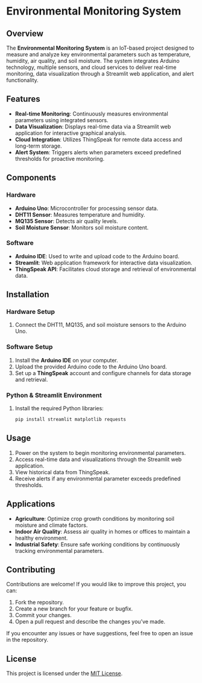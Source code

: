# Environmental Monitoring System

## Overview

The **Environmental Monitoring System** is an IoT-based project designed to measure and analyze key environmental parameters such as temperature, humidity, air quality, and soil moisture. The system integrates Arduino technology, multiple sensors, and cloud services to deliver real-time monitoring, data visualization through a Streamlit web application, and alert functionality.

## Features

- **Real-time Monitoring**: Continuously measures environmental parameters using integrated sensors.
- **Data Visualization**: Displays real-time data via a Streamlit web application for interactive graphical analysis.
- **Cloud Integration**: Utilizes ThingSpeak for remote data access and long-term storage.
- **Alert System**: Triggers alerts when parameters exceed predefined thresholds for proactive monitoring.

## Components

### Hardware

- **Arduino Uno**: Microcontroller for processing sensor data.
- **DHT11 Sensor**: Measures temperature and humidity.
- **MQ135 Sensor**: Detects air quality levels.
- **Soil Moisture Sensor**: Monitors soil moisture content.

### Software

- **Arduino IDE**: Used to write and upload code to the Arduino board.
- **Streamlit**: Web application framework for interactive data visualization.
- **ThingSpeak API**: Facilitates cloud storage and retrieval of environmental data.

## Installation

### Hardware Setup

1. Connect the DHT11, MQ135, and soil moisture sensors to the Arduino Uno.

### Software Setup

1. Install the **Arduino IDE** on your computer.
2. Upload the provided Arduino code to the Arduino Uno board.
3. Set up a **ThingSpeak** account and configure channels for data storage and retrieval.

### Python & Streamlit Environment

1. Install the required Python libraries:

   ```bash
   pip install streamlit matplotlib requests

## Usage

1. Power on the system to begin monitoring environmental parameters.
2. Access real-time data and visualizations through the Streamlit web application.
3. View historical data from ThingSpeak.
4. Receive alerts if any environmental parameter exceeds predefined thresholds.

## Applications

- **Agriculture**: Optimize crop growth conditions by monitoring soil moisture and climate factors.
- **Indoor Air Quality**: Assess air quality in homes or offices to maintain a healthy environment.
- **Industrial Safety**: Ensure safe working conditions by continuously tracking environmental parameters.

## Contributing

Contributions are welcome! If you would like to improve this project, you can:

1. Fork the repository.
2. Create a new branch for your feature or bugfix.
3. Commit your changes.
4. Open a pull request and describe the changes you’ve made.

If you encounter any issues or have suggestions, feel free to open an issue in the repository.

## License

This project is licensed under the [MIT License](LICENSE).
